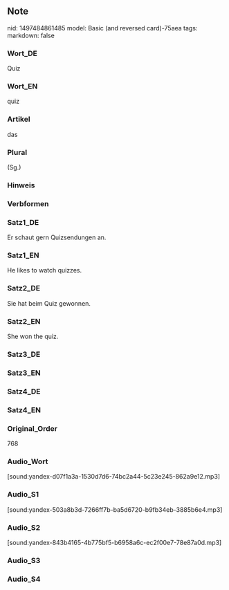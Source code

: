 ## Note
nid: 1497484861485
model: Basic (and reversed card)-75aea
tags: 
markdown: false

### Wort_DE
Quiz

### Wort_EN
quiz

### Artikel
das

### Plural
(Sg.)

### Hinweis


### Verbformen


### Satz1_DE
Er schaut gern Quizsendungen an.

### Satz1_EN
He likes to watch quizzes.

### Satz2_DE
Sie hat beim Quiz gewonnen.

### Satz2_EN
She won the quiz.

### Satz3_DE


### Satz3_EN


### Satz4_DE


### Satz4_EN


### Original_Order
768

### Audio_Wort
[sound:yandex-d07f1a3a-1530d7d6-74bc2a44-5c23e245-862a9e12.mp3]

### Audio_S1
[sound:yandex-503a8b3d-7266ff7b-ba5d6720-b9fb34eb-3885b6e4.mp3]

### Audio_S2
[sound:yandex-843b4165-4b775bf5-b6958a6c-ec2f00e7-78e87a0d.mp3]

### Audio_S3


### Audio_S4

